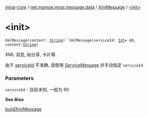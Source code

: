 [mirai-core](../../index.md) / [net.mamoe.mirai.message.data](../index.md) / [XmlMessage](index.md) / [&lt;init&gt;](./-init-.md)

# &lt;init&gt;

`XmlMessage(content: `[`String`](https://kotlinlang.org/api/latest/jvm/stdlib/kotlin/-string/index.html)`)``XmlMessage(serviceId: `[`Int`](https://kotlinlang.org/api/latest/jvm/stdlib/kotlin/-int/index.html)` = 60, content: `[`String`](https://kotlinlang.org/api/latest/jvm/stdlib/kotlin/-string/index.html)`)`

XML 消息, 如分享, 卡片等.

由于 [serviceId](../-service-message/service-id.md) 不准确, 请使用 [ServiceMessage](../-service-message/index.md) 并手动指定 `serviceId`

### Parameters

`serviceId` - 目前未知, 一般为 60

**See Also**

[buildXmlMessage](../build-xml-message.md)

